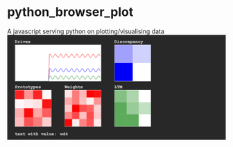 # python_browser_plot
A javascript serving python on plotting/visualising  data
<img src='Screen Shot.png'>
